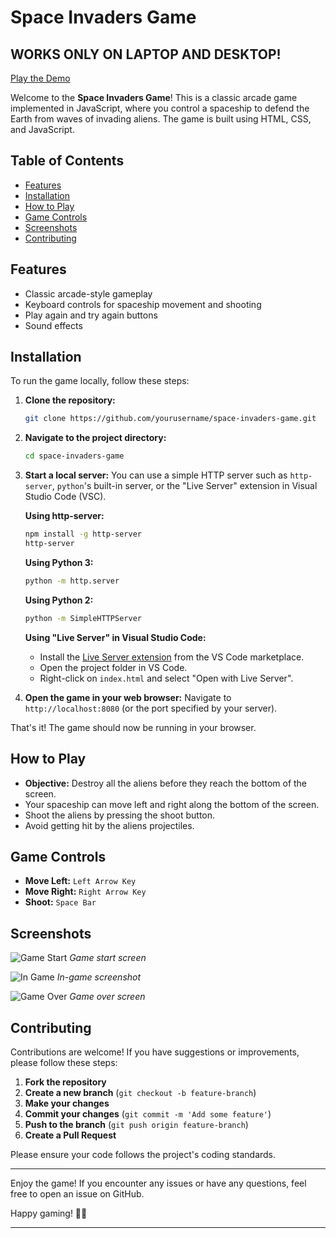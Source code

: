 # Space Invaders Game

## WORKS ONLY ON LAPTOP AND DESKTOP!

[Play the Demo](https://spaceinvadersjs.netlify.app/)

Welcome to the **Space Invaders Game**! This is a classic arcade game implemented in JavaScript, where you control a spaceship to defend the Earth from waves of invading aliens. The game is built using HTML, CSS, and JavaScript.

## Table of Contents

- [Features](#features)
- [Installation](#installation)
- [How to Play](#how-to-play)
- [Game Controls](#game-controls)
- [Screenshots](#screenshots)
- [Contributing](#contributing)

## Features

- Classic arcade-style gameplay
- Keyboard controls for spaceship movement and shooting
- Play again and try again buttons
- Sound effects

## Installation

To run the game locally, follow these steps:

1. **Clone the repository:**

   ```bash
   git clone https://github.com/yourusername/space-invaders-game.git
   ```

2. **Navigate to the project directory:**

   ```bash
   cd space-invaders-game
   ```

3. **Start a local server:**
   You can use a simple HTTP server such as `http-server`, `python`'s built-in server, or the "Live Server" extension in Visual Studio Code (VSC).

   **Using http-server:**

   ```bash
   npm install -g http-server
   http-server
   ```

   **Using Python 3:**

   ```bash
   python -m http.server
   ```

   **Using Python 2:**

   ```bash
   python -m SimpleHTTPServer
   ```

   **Using "Live Server" in Visual Studio Code:**

   - Install the [Live Server extension](https://marketplace.visualstudio.com/items?itemName=ritwickdey.LiveServer) from the VS Code marketplace.
   - Open the project folder in VS Code.
   - Right-click on `index.html` and select "Open with Live Server".

4. **Open the game in your web browser:**
   Navigate to `http://localhost:8080` (or the port specified by your server).

That's it! The game should now be running in your browser.

## How to Play

- **Objective:** Destroy all the aliens before they reach the bottom of the screen.
- Your spaceship can move left and right along the bottom of the screen.
- Shoot the aliens by pressing the shoot button.
- Avoid getting hit by the aliens projectiles.

## Game Controls

- **Move Left:** `Left Arrow Key`
- **Move Right:** `Right Arrow Key`
- **Shoot:** `Space Bar`

## Screenshots

![Game Start](screenshots/game_start.png)
_Game start screen_

![In Game](screenshots/in_game.png)
_In-game screenshot_

![Game Over](screenshots/game_over.png)
_Game over screen_

## Contributing

Contributions are welcome! If you have suggestions or improvements, please follow these steps:

1. **Fork the repository**
2. **Create a new branch** (`git checkout -b feature-branch`)
3. **Make your changes**
4. **Commit your changes** (`git commit -m 'Add some feature'`)
5. **Push to the branch** (`git push origin feature-branch`)
6. **Create a Pull Request**

Please ensure your code follows the project's coding standards.

---

Enjoy the game! If you encounter any issues or have any questions, feel free to open an issue on GitHub.

Happy gaming! 🚀👾

---
